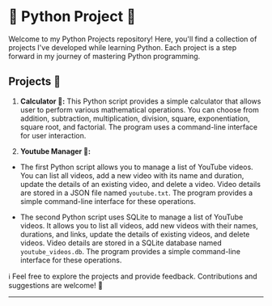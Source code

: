 # 📌 Python Project 🐍

Welcome to my Python Projects repository! Here, you'll find a collection of projects I've developed while learning Python. Each project is a step forward in my journey of mastering Python programming.

## Projects 🚀

1. **Calculator 🧮:** This Python script provides a simple calculator that allows user to perform various mathematical operations. You can choose from addition, subtraction, multiplication, division, square, exponentiation, square root, and factorial. The program uses a command-line interface for user interaction.

1. **Youtube Manager 🎥:** 

- The first Python script allows you to manage a list of YouTube videos. You can list all videos, add a new video with its name and duration, update the details of an existing video, and delete a video. Video details are stored in a JSON file named `youtube.txt`. The program provides a simple command-line interface for these operations.

- The second Python script uses SQLite to manage a list of YouTube videos. It allows you to list all videos, add new videos with their names, durations, and links, update the details of existing videos, and delete videos. Video details are stored in a SQLite database named `youtube_videos.db`. The program provides a simple command-line interface for these operations.



ℹ Feel free to explore the projects and provide feedback. Contributions and suggestions are welcome! 🙌

---
